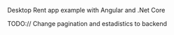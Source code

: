 Desktop Rent app example with Angular and .Net Core

TODO:// Change pagination and estadistics to backend